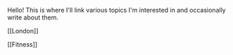 Hello! This is where I'll link various topics I'm interested in and occasionally write about them. 

[[London]]

[[Fitness]]


